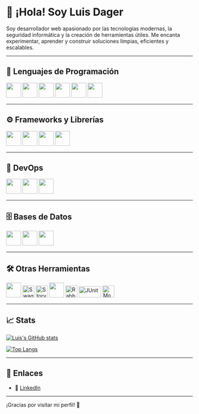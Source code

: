 # 👋 ¡Hola! Soy Luis Dager

Soy desarrollador web apasionado por las tecnologías modernas, la seguridad informática y la creación de herramientas útiles. Me encanta experimentar, aprender y construir soluciones limpias, eficientes y escalables.

---

## 🧠 Lenguajes de Programación

<p>
  <img src="https://cdn.jsdelivr.net/gh/devicons/devicon/icons/java/java-original.svg" width="40" height="40"/>
  <img src="https://cdn.jsdelivr.net/gh/devicons/devicon/icons/python/python-original.svg" width="40" height="40"/>
  <img src="https://cdn.jsdelivr.net/gh/devicons/devicon/icons/javascript/javascript-original.svg" width="40" height="40"/>
  <img src="https://cdn.jsdelivr.net/gh/devicons/devicon/icons/typescript/typescript-original.svg" width="40" height="40"/>
  <img src="https://cdn.jsdelivr.net/gh/devicons/devicon/icons/css3/css3-original.svg" width="40" height="40"/>
  <img src="https://cdn.jsdelivr.net/gh/devicons/devicon/icons/html5/html5-original.svg" width="40" height="40"/>
</p>

---

## ⚙️ Frameworks y Librerías

<p>
  <img src="https://cdn.jsdelivr.net/gh/devicons/devicon/icons/angularjs/angularjs-original.svg" width="40" height="40"/>
  <img src="https://cdn.jsdelivr.net/gh/devicons/devicon/icons/react/react-original.svg" width="40" height="40"/>
  <img src="https://cdn.jsdelivr.net/gh/devicons/devicon/icons/spring/spring-original.svg" width="40" height="40"/>
  <img src="https://cdn.jsdelivr.net/gh/devicons/devicon@latest/icons/nestjs/nestjs-original.svg" width="40" height="40"/>
</p>

---

## 🧰 DevOps

<p>
  <img src="https://cdn.jsdelivr.net/gh/devicons/devicon/icons/docker/docker-original.svg" width="40" height="40"/>
  <img src="https://cdn.jsdelivr.net/gh/devicons/devicon/icons/kubernetes/kubernetes-plain.svg" width="40" height="40"/>
  <img src="https://cdn.jsdelivr.net/gh/devicons/devicon/icons/redhat/redhat-original.svg" width="40" height="40"/>
</p>

---

## 🗄️ Bases de Datos

<p>
  <img src="https://cdn.jsdelivr.net/gh/devicons/devicon/icons/oracle/oracle-original.svg" width="40" height="40"/>
  <img src="https://cdn.jsdelivr.net/gh/devicons/devicon/icons/mongodb/mongodb-original.svg" width="40" height="40"/>
  <img src="https://cdn.jsdelivr.net/gh/devicons/devicon/icons/postgresql/postgresql-original.svg" width="40" height="40"/>
</p>

---

## 🛠️ Otras Herramientas

<p>
  <img src="https://cdn.jsdelivr.net/gh/devicons/devicon/icons/git/git-original.svg" width="40" height="40"/>
  <img src="https://raw.githubusercontent.com/swagger-api/swagger-ui/master/docs/favicon-32x32.png" width="32" height="32" alt="Swagger"/>
  <img src="https://avatars.githubusercontent.com/u/60137190?s=200&v=4" width="32" height="32" alt="Storybook"/>
  <img src="https://cdn.jsdelivr.net/gh/devicons/devicon/icons/redis/redis-original.svg" width="40" height="40"/>
  <img src="https://raw.githubusercontent.com/rabbitmq/rabbitmq-website/main/site/favicon.ico" width="32" height="32" alt="RabbitMQ"/>
  <img src="https://upload.wikimedia.org/wikipedia/commons/e/e0/JUnit_5_Banner.png" width="60" height="30" alt="JUnit"/>
  <img src="https://avatars.githubusercontent.com/u/10518397?s=200&v=4" width="32" height="32" alt="Mockito"/>
</p>



---

## 📈 Stats

[![Luis's GitHub stats](https://github-readme-stats.vercel.app/api?username=dagerld-lab&show_icons=true&theme=radical)](https://github.com/anuraghazra/github-readme-stats)

[![Top Langs](https://github-readme-stats.vercel.app/api/top-langs/?username=dagerld-lab&layout=compact)](https://github.com/anuraghazra/github-readme-stats)

---

## 🔗 Enlaces
 <!-- cambia esto si tienes uno -->
- 🧠 [LinkedIn](https://www.linkedin.com/in/luisdagerj/) <!-- cambia esto -->
---

¡Gracias por visitar mi perfil! 🚀
